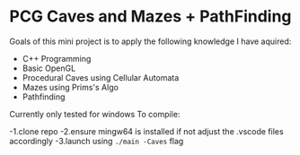 # PCG Caves and Mazes + PathFinding
Goals of this mini project is to apply the following knowledge I have aquired: 

- C++ Programming
- Basic OpenGL
- Procedural Caves using Cellular Automata
- Mazes using Prims's Algo
- Pathfinding

Currently only tested for windows
To compile:

-1.clone repo
-2.ensure mingw64 is installed if not adjust the .vscode files accordingly
-3.launch using ```./main -Caves``` flag
